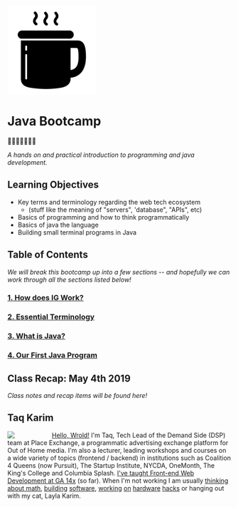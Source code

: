 ![jscon](assets/javaicon.png)

# Java Bootcamp 
🎉🎈🎂🍾🎊🍻💃


*A hands on and practical introduction
 to programming and java development.*

## Learning Objectives

* Key terms and terminology regarding the web tech ecosystem 
	* (stuff like the meaning of "servers", 'database", "APIs", etc)
* Basics of programming and how to think programmatically
* Basics of java the language
* Building small terminal programs in Java


## Table of Contents
*We will break this bootcamp up into a few sections -- and hopefully we can work through all the sections listed below!*

### [1. How does IG Work?](content/how_does_ig_work/README.md)
### [2. Essential Terminology](content/essential_terminology/README.md)
### [3. What is Java?](content/what_is_java/README.md)
### [4. Our First Java Program](content/our_first_java_program/README.md)




## Class Recap: May 4th 2019

*Class notes and recap items will be found here!*


## Taq Karim
<img src="https://github.com/mottaquikarim/JavascriptBootcamp/blob/master/assets/taq.jpg?raw=true" style="width: 100px; height: auto;" width="100" align="left"> 

[Hello, Wrold!](https://medium.com/@the_taqquikarim/console-log-hello-wrold-3e3abeb44396) I'm Taq, Tech Lead of the Demand Side (DSP) team at Place Exchange, a programmatic advertising exchange platform for Out of Home media. I'm also a lecturer, leading workshops and courses on a wide variety of topics (frontend / backend) in institutions such as Coalition 4 Queens (now Pursuit), The Startup Institute, NYCDA, OneMonth, The King's College and Columbia Splash. [I've taught Front-end Web Development at GA 14x](https://medium.com/@the_taqquikarim/10-lessons-learned-from-100-weeks-of-teaching-fewd-12c43db14f6b) (so far). When I'm not working I am usually [thinking about math](https://medium.com/math-musings/why-does-25-25-2-2-1-100-25-an-explanation-6c7e7b283d41), [building](https://medium.com/@the_taqquikarim/a-technique-for-saving-content-from-a-data-text-html-uri-10f045a8876d) [software](https://medium.com/@the_taqquikarim/introducing-bonfire-2c0e437895e2), [working](https://photos.app.goo.gl/w1crzgI7DqCgGR373) [on](https://photos.app.goo.gl/EaFkp5SmyO0opkg32) [hardware](https://photos.app.goo.gl/tvxPl2zbIMl7FEnK2) [hacks](https://www.instagram.com/p/8rARZNND_t/?taken-by=taqqui.karim) or hanging out with my cat, Layla Karim.

